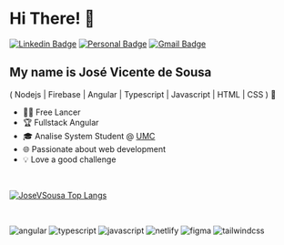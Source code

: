 
<h1>Hi There! 👋</h1>

[![Linkedin Badge](https://img.shields.io/badge/-LinkedIn-3A76F0?style=flat-square&logo=Linkedin&logoColor=white&link=https://www.linkedin.com/in/josevicentedesousa/)](https://www.linkedin.com/in/josevicentedesousa/)
[![Personal Badge](https://img.shields.io/badge/-Website-EA4335?style=flat-square&logo=Me&logoColor=white&link=https://www.josevicentedesousa.netlify.app/)](https://josevicentedesousa.netlify.app/)
[![Gmail Badge](https://img.shields.io/badge/-jose.vicente.de.sousa@gmail.com-941711?style=flat-square&logo=Gmail&logoColor=white&link=mailto:jose.vicente.de.sousa@gmail.com)](mailto:jose.vicente.de.sousa@gmail.com)



<!-- <img align="right" alt="Code image" src="./code.jpg"  width="300px" /> -->

## My name is José Vicente de Sousa
( Nodejs | Firebase | Angular | Typescript | Javascript | HTML | CSS ) 🚀
<!-- - 👩‍💻 Software Enginner @[Itaú](https://www.itau.com.br/) -->
- 👩‍💻 Free Lancer 
- 🏆 Fullstack Angular
- 🎓 Analise System Student @ [UMC](https://www.umc.br/)
- 🌐 Passionate about web development
- 💡 Love a good challenge
 
<br>

<div align="left">
  
[![JoseVSousa Top Langs](https://github-readme-stats.vercel.app/api/top-langs/?username=josevsousa&layout=compact&theme=dark)](https://github.com/anuraghazra/github-readme-stats)
  
 </div>

<br>


[JAVASCRIPT__BADGE]: https://img.shields.io/badge/Javascript-000?style=for-the-badge&logo=javascript
[TYPESCRIPT__BADGE]: https://img.shields.io/badge/typescript-D4FAFF?style=for-the-badge&logo=typescript
[ANGULAR__BADGE]: https://img.shields.io/badge/Angular-D6001C?style=for-the-badge&logo=angular
[FIGMA__BADGE]: https://img.shields.io/badge/Figma-white?style=for-the-badge&logo=figma
[NETLIFY__BADGE]: https://img.shields.io/badge/Netlify-red?style=for-the-badge&logo=netlify
[TAILWINDCSS__BADGE]: https://img.shields.io/badge/Tailwindcss-07273D?style=for-the-badge&logo=tailwindcss

![angular][ANGULAR__BADGE]
![typescript][TYPESCRIPT__BADGE]
![javascript][JAVASCRIPT__BADGE]
![netlify][NETLIFY__BADGE]
![figma][FIGMA__BADGE] 
![tailwindcss][TAILWINDCSS__BADGE]



